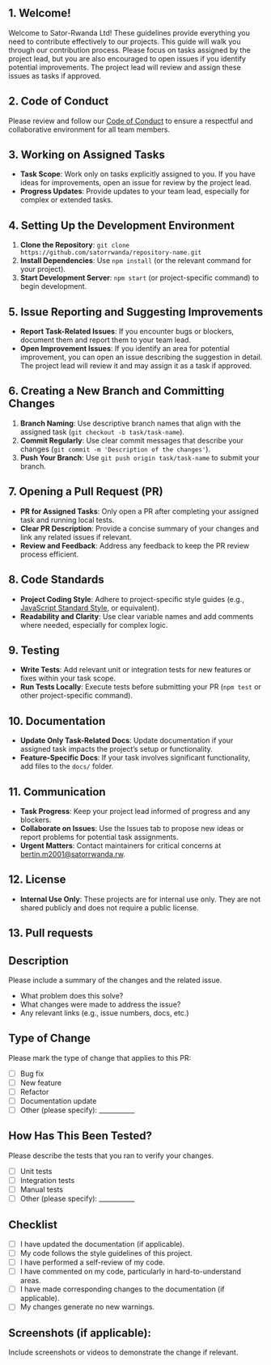 ## 1. **Welcome!**
   Welcome to Sator-Rwanda Ltd! These guidelines provide everything you need to contribute effectively to our projects.
   This guide will walk you through our contribution process. Please focus on tasks assigned by the project lead, but you are also encouraged to open issues if you identify potential improvements. The project lead will review and assign these issues as tasks if approved.

## 2. **Code of Conduct**
   Please review and follow our [Code of Conduct](https://github.com/satorrwanda/.github/blob/main/CODE_OF_CONDUCT.md) to ensure a respectful and collaborative environment for all team members.



## 3. **Working on Assigned Tasks**
   - **Task Scope**: Work only on tasks explicitly assigned to you. If you have ideas for improvements, open an issue for review by the project lead.
   - **Progress Updates**: Provide updates to your team lead, especially for complex or extended tasks.



## 4. **Setting Up the Development Environment**
   1. **Clone the Repository**: `git clone https://github.com/satorrwanda/repository-name.git`
   2. **Install Dependencies**: Use `npm install` (or the relevant command for your project).
   3. **Start Development Server**: `npm start` (or project-specific command) to begin development.



## 5. **Issue Reporting and Suggesting Improvements**
   - **Report Task-Related Issues**: If you encounter bugs or blockers, document them and report them to your team lead.
   - **Open Improvement Issues**: If you identify an area for potential improvement, you can open an issue describing the suggestion in detail. The project lead will review it and may assign it as a task if approved.



## 6. **Creating a New Branch and Committing Changes**
   1. **Branch Naming**: Use descriptive branch names that align with the assigned task (`git checkout -b task/task-name`).
   2. **Commit Regularly**: Use clear commit messages that describe your changes (`git commit -m 'Description of the changes'`).
   3. **Push Your Branch**: Use `git push origin task/task-name` to submit your branch.



## 7. **Opening a Pull Request (PR)**
   - **PR for Assigned Tasks**: Only open a PR after completing your assigned task and running local tests.
   - **Clear PR Description**: Provide a concise summary of your changes and link any related issues if relevant.
   - **Review and Feedback**: Address any feedback to keep the PR review process efficient.



## 8. **Code Standards**
   - **Project Coding Style**: Adhere to project-specific style guides (e.g., [JavaScript Standard Style](https://standardjs.com/), or equivalent).
   - **Readability and Clarity**: Use clear variable names and add comments where needed, especially for complex logic.



## 9. **Testing**
   - **Write Tests**: Add relevant unit or integration tests for new features or fixes within your task scope.
   - **Run Tests Locally**: Execute tests before submitting your PR (`npm test` or other project-specific command).



## 10. **Documentation**
   - **Update Only Task-Related Docs**: Update documentation if your assigned task impacts the project’s setup or functionality.
   - **Feature-Specific Docs**: If your task involves significant functionality, add files to the `docs/` folder.



## 11. **Communication**
   - **Task Progress**: Keep your project lead informed of progress and any blockers.
   - **Collaborate on Issues**: Use the Issues tab to propose new ideas or report problems for potential task assignments.
   - **Urgent Matters**: Contact maintainers for critical concerns at bertin.m2001@satorrwanda.rw.



## 12. **License**
   - **Internal Use Only**: These projects are  for internal use only. They are  not shared publicly and does not require a public license.
## 13. **Pull requests**
## Description
Please include a summary of the changes and the related issue. 

- What problem does this solve?
- What changes were made to address the issue?
- Any relevant links (e.g., issue numbers, docs, etc.)

## Type of Change
Please mark the type of change that applies to this PR:
- [ ] Bug fix
- [ ] New feature
- [ ] Refactor
- [ ] Documentation update
- [ ] Other (please specify): ___________

## How Has This Been Tested?
Please describe the tests that you ran to verify your changes.
- [ ] Unit tests
- [ ] Integration tests
- [ ] Manual tests
- [ ] Other (please specify): ___________

## Checklist
- [ ] I have updated the documentation (if applicable).
- [ ] My code follows the style guidelines of this project.
- [ ] I have performed a self-review of my code.
- [ ] I have commented on my code, particularly in hard-to-understand areas.
- [ ] I have made corresponding changes to the documentation (if applicable).
- [ ] My changes generate no new warnings.

## Screenshots (if applicable):
Include screenshots or videos to demonstrate the change if relevant.

